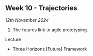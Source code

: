 ## Week 10 - Trajectories

*12th November 2024*

1. The futures link to agile prototyping.
   
Lecture
* Three Horizons [Future] Framework
